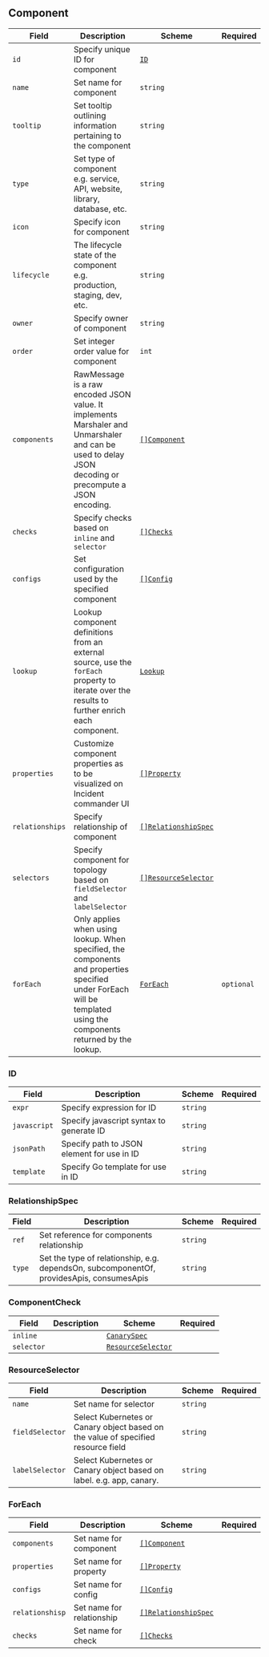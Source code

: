 ## Component

| Field           | Description                                                                                                                                                          | Scheme                                    | Required   |
| --------------- | -------------------------------------------------------------------------------------------------------------------------------------------------------------------- | ----------------------------------------- | ---------- |
| `id`            | Specify unique ID for component                                                                                                                                      | [`ID`](#id)                               |            |
| `name`          | Set name for component                                                                                                                                               | `string`                                  |            |
| `tooltip`       | Set tooltip outlining information pertaining to the component                                                                                                        | `string`                                  |            |
| `type`          | Set type of component e.g. service, API, website, library, database, etc.                                                                                            | `string`                                  |            |
| `icon`          | Specify icon for component                                                                                                                                           | `string`                                  |            |
| `lifecycle`     | The lifecycle state of the component e.g. production, staging, dev, etc.                                                                                             | `string`                                  |            |
| `owner`         | Specify owner of component                                                                                                                                           | `string`                                  |            |
| `order`         | Set integer order value for component                                                                                                                                | `int`                                     |            |
| `components`    | RawMessage is a raw encoded JSON value. It implements Marshaler and Unmarshaler and can be used to delay JSON decoding or precompute a JSON encoding.                | [`[]Component`](#component)               |            |
| `checks`        | Specify checks based on `inline` and `selector`                                                                                                                      | [`[]Checks`](#componentcheck)             |            |
| `configs`       | Set configuration used by the specified component                                                                                                                    | [`[]Config`](./config.md#config)          |            |
| `lookup`        | Lookup component definitions from an external source, use the `forEach` property to iterate over the results to further enrich each component.                       | [`Lookup`](lookup.md#lookup)              |            |
| `properties`    | Customize component properties as to be visualized on Incident commander UI                                                                                          | [`[]Property`](./property.md#property)    |            |
| `relationships` | Specify relationship of component                                                                                                                                    | [`[]RelationshipSpec`](#relationshipspec) |            |
| `selectors`     | Specify component for topology based on `fieldSelector` and `labelSelector`                                                                                          | [`[]ResourceSelector`](#resourceselector) |            |
| `forEach`       | Only applies when using lookup. When specified, the components and properties specified under ForEach will be templated using the components returned by the lookup. | [`ForEach`](#foreach)                     | `optional` |

### ID

| Field        | Description                                | Scheme   | Required |
| ------------ | ------------------------------------------ | -------- | -------- |
| `expr`       | Specify expression for ID                  | `string` |          |
| `javascript` | Specify javascript syntax to generate ID   | `string` |          |
| `jsonPath`   | Specify path to JSON element for use in ID | `string` |          |
| `template`   | Specify Go template for use in ID          | `string` |          |

### RelationshipSpec

| Field  | Description                                                                              | Scheme   | Required |
| ------ | ---------------------------------------------------------------------------------------- | -------- | -------- |
| `ref`  | Set reference for components relationship                                                | `string` |          |
| `type` | Set the type of relationship, e.g. dependsOn, subcomponentOf, providesApis, consumesApis | `string` |          |

### ComponentCheck

| Field      | Description | Scheme                                                        | Required |
| ---------- | ----------- | ------------------------------------------------------------- | -------- |
| `inline`   |             | [`CanarySpec`](../../canary-checker/reference/canary-spec.md) |          |
| `selector` |             | [`ResourceSelector`](#resourceselector)                       |          |

### ResourceSelector

| Field           | Description                                                                       | Scheme   | Required |
| --------------- | --------------------------------------------------------------------------------- | -------- | -------- |
| `name`          | Set name for selector                                                             | `string` |          |
| `fieldSelector` | Select Kubernetes or Canary object based on the value of specified resource field | `string` |          |
| `labelSelector` | Select Kubernetes or Canary object based on label. e.g. app, canary.              | `string` |          |

### ForEach

| Field           | Description               | Scheme                                    | Required |
| --------------- | ------------------------- | ----------------------------------------- | -------- |
| `components`    | Set name for component    | [`[]Component`](#component)               |          |
| `properties`    | Set name for property     | [`[]Property`](#property)                 |          |
| `configs`       | Set name for config       | [`[]Config`](#config)                     |          |
| `relationshisp` | Set name for relationship | [`[]RelationshipSpec`](#relationshipspec) |          |
| `checks`        | Set name for check        | [`[]Checks`](#componentcheck)             |          |
